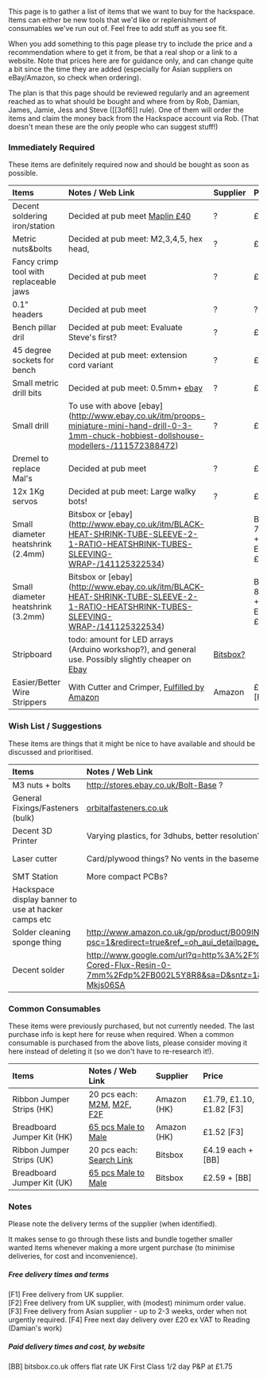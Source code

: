 This page is to gather a list of items that we want to buy for the hackspace.  Items can either be new tools that we'd like or replenishment of consumables we've run out of.  Feel free to add stuff as you see fit.

When you add something to this page please try to include the price and a recommendation where to get it from, be that a real shop or a link to a website. Note that prices here are for guidance only, and can change quite a bit since the time they are added (especially for Asian suppliers on eBay/Amazon, so check when ordering).

The plan is that this page should be reviewed regularly and an agreement reached as to what should be bought and where from by Rob, Damian, James, Jamie, Jess and Steve ([[3of6]] rule).  One of them will order the items and claim the money back from the Hackspace account via Rob. (That doesn't mean these are the only people who can suggest stuff!)

### Immediately Required
These items are definitely required now and should be bought as soon as possible.

Items | Notes / Web Link | Supplier | Price
:--- | :---------- | :------ | :--------
Decent soldering iron/station | Decided at pub meet [Maplin £40](http://www.maplin.co.uk/p/60w-mains-lcd-solder-station-a55kj)| ? | £75?
Metric nuts&bolts | Decided at pub meet: M2,3,4,5, hex head, | ? | £35?
Fancy crimp tool with replaceable jaws | Decided at pub meet | ? | £30
0.1" headers | Decided at pub meet | ? | ?
Bench pillar dril | Decided at pub meet: Evaluate Steve's first? | ? | £50?
45 degree sockets for bench | Decided at pub meet: extension cord variant | ? | £10 ?
Small metric drill bits | Decided at pub meet: 0.5mm+ [ebay](http://www.ebay.co.uk/itm/20pc-Precision-Micro-HSS-Twist-Drill-Bit-0-3-1-6mm-to-Archimedes-PCB-Spiral-Push-/131186335876)| ? | £5
Small drill | To use with above [ebay] (http://www.ebay.co.uk/itm/proops-miniature-mini-hand-drill-0-3-1mm-chuck-hobbiest-dollshouse-modellers-/111572388472) | ? | £4.50
Dremel to replace Mal's | Decided at pub meet | ? | £35?
12x 1Kg servos | Decided at pub meet: Large walky bots! | ? | £150?
Small diameter heatshrink (2.4mm) | Bitsbox or [ebay] (http://www.ebay.co.uk/itm/BLACK-HEAT-SHRINK-TUBE-SLEEVE-2-1-RATIO-HEATSHRINK-TUBES-SLEEVING-WRAP-/141125322534) | | Bitsbox 76p/m +P&P vs Ebay £1.20/m
Small diameter heatshrink (3.2mm) | Bitsbox or [ebay] (http://www.ebay.co.uk/itm/BLACK-HEAT-SHRINK-TUBE-SLEEVE-2-1-RATIO-HEATSHRINK-TUBES-SLEEVING-WRAP-/141125322534) | | Bitsbox 88p/m +P&P vs Ebay £1.30/m
Stripboard | todo: amount for LED arrays (Arduino workshop?), and general use.  Possibly slightly cheaper on [Ebay](http://www.ebay.co.uk/itm/Strip-Board-Printed-Circuit-PCB-Vero-Prototyping-Track-Packs-of-5-/261199157440) | [Bitsbox?](http://www.bitsbox.co.uk/index.php?main_page=product_info&cPath=238_244&products_id=1855)
Easier/Better Wire Strippers | With Cutter and Crimper, [Fulfilled by Amazon](http://www.amazon.co.uk/dp/B005431PB6/ref=wl_it_dp_o_pC_nS_ttl?_encoding=UTF8&colid=2P22K7MODZF0U&coliid=I29CX7UGV6HDUT) | Amazon | £5.02 [F1]

### Wish List / Suggestions
These items are things that it might be nice to have available and should be discussed and prioritised.

Items | Notes / Web Link | Supplier | Price
:--- | :---------- | :------ | :--------
M3 nuts + bolts | http://stores.ebay.co.uk/Bolt-Base ?
General Fixings/Fasteners (bulk) | [orbitalfasteners.co.uk](http://www.orbitalfasteners.co.uk/) | Orbital Fasteners | ? [F4]
Decent 3D Printer | Varying plastics, for 3dhubs, better resolution? | ? | £1000?
Laser cutter | Card/plywood things? No vents in the basement! | Just Add Sharks ? | £2000?
SMT Station | More compact PCBs? | ? | £75?
Hackspace display banner to use at hacker camps etc | | First impressions ? | ?
Solder cleaning sponge thing | http://www.amazon.co.uk/gp/product/B009IN1P9U?psc=1&redirect=true&ref_=oh_aui_detailpage_o00_s00 | Amazon | £2.20
Decent solder | http://www.google.com/url?q=http%3A%2F%2Fwww.amazon.co.uk%2FSolder-Cored-Flux-Resin-0-7mm%2Fdp%2FB002L5Y8R8&sa=D&sntz=1&usg=AFQjCNElfbI7s5vCWApoXSi37-Mkjs06SA | Amazon | £6.39


### Common Consumables

These items were previously purchased, but not currently needed. The last purchase info is kept here for reuse when required. When a common consumable is purchased from the above lists, please consider moving it here instead of deleting it (so we don't have to re-research it!).

Items | Notes / Web Link | Supplier | Price
:--- | :---------- | :------ | :--------
Ribbon Jumper Strips (HK) | 20 pcs each: [M2M], [M2F], [F2F] | Amazon (HK) | £1.79, £1.10, £1.82  [F3]
Breadboard Jumper Kit (HK) | [65 pcs Male to Male][M2MJ] | Amazon (HK) | £1.52 [F3]
Ribbon Jumper Strips (UK) | 20 pcs each: [Search Link][BBJ] | Bitsbox | £4.19 each + [BB]
Breadboard Jumper Kit (UK) | [65 pcs Male to Male][BBJK] | Bitsbox | £2.59 + [BB]

[M2M]: http://www.amazon.co.uk/dp/B00DRAI8CC/ref=wl_it_dp_o_pd_S_ttl?_encoding=UTF8&colid=3J5AUZ48K9N15&coliid=I166L9TRJJ2HTN
[M2F]: http://www.amazon.co.uk/dp/B00D7SDDLU/ref=wl_it_dp_o_pC_nS_ttl?_encoding=UTF8&colid=3J5AUZ48K9N15&coliid=I323VD2X8F1IZS
[F2F]: http://www.amazon.co.uk/gp/product/B00MQEKOVI/ref=oh_aui_detailpage_o04_s00?ie=UTF8&psc=1
[M2MJ]: http://www.amazon.co.uk/gp/product/B00LHL2FAE/ref=oh_aui_detailpage_o00_s00?ie=UTF8&psc=1
[BBJ]: http://www.bitsbox.co.uk/index.php?main_page=advanced_search_result&search_in_description=1&zenid=js1f5h5v7lv6kcn9eg8kaqo2s3&keyword=jumpers
[BBJK]: http://www.bitsbox.co.uk/index.php?main_page=product_info&cPath=225_233&products_id=1746

### Notes

Please note the delivery terms of the supplier (when identified).

It makes sense to go through these lists and bundle together smaller wanted items whenever making a more urgent purchase (to minimise deliveries, for cost and inconvenience).

##### Free delivery times and terms

[F1] Free delivery from UK supplier.  
[F2] Free delivery from UK supplier, with (modest) minimum order value.  
[F3] Free delivery from Asian supplier - up to 2-3 weeks, order when not urgently required.
[F4] Free next day delivery over £20 ex VAT to Reading (Damian's work)

##### Paid delivery times and cost, by website

[BB] bitsbox.co.uk offers flat rate UK First Class 1/2 day P&P at £1.75